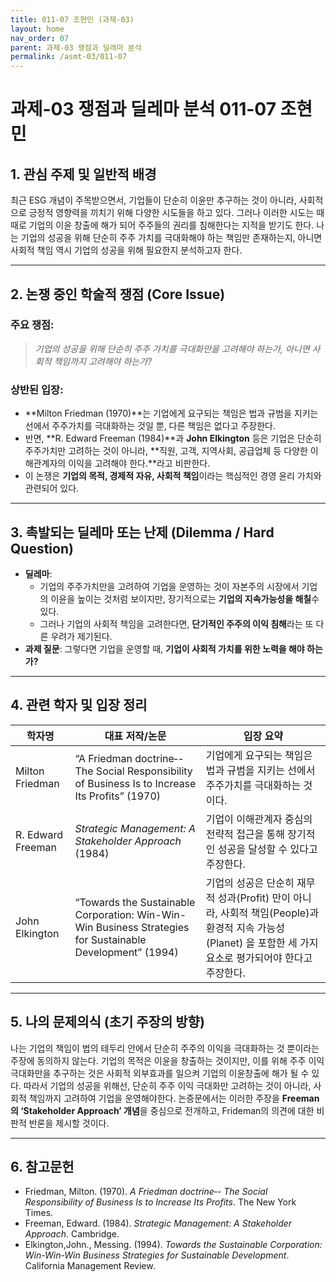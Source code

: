 ```yaml
---
title: 011-07 조현민 (과제-03)
layout: home
nav_order: 07
parent: 과제-03 쟁점과 딜레마 분석
permalink: /asmt-03/011-07
---
```


# 과제-03 쟁점과 딜레마 분석 011-07 조현민  
  
## 1. 관심 주제 및 일반적 배경

최근 ESG 개념이 주목받으면서, 기업들이 단순히 이윤만 추구하는 것이 아니라, 사회적으로 긍정적 영향력을 끼치기 위해 다양한 시도들을 하고 있다. 그러나 이러한 시도는 때때로 기업의 이윤 창출에 해가 되어 주주들의 권리를 침해한다는 지적을 받기도 한다. 나는 기업의 성공을 위해 단순히 주주 가치를 극대화해야 하는 책임만 존재하는지, 아니면 사회적 책임 역시 기업의 성공을 위해 필요한지 분석하고자 한다.

---

## 2. 논쟁 중인 학술적 쟁점 (Core Issue)

### 주요 쟁점:  

> *기업의 성공을 위해 단순히 주주 가치를 극대화만을 고려해야 하는가, 아니면 사회적 책임까지 고려해야 하는가?*

### 상반된 입장:
- **Milton Friedman (1970)**는 기업에게 요구되는 책임은 법과 규범을 지키는 선에서 주주가치를 극대화하는 것일 뿐, 다른 책임은 없다고 주장한다.   
- 반면, **R. Edward Freeman (1984)**과 **John Elkington** 등은 기업은 단순히 주주가치만 고려하는 것이 아니라, **직원, 고객, 지역사회, 공급업체 등 다양한 이해관계자의 이익을 고려해야 한다.**라고 비판한다.
- 이 논쟁은 **기업의 목적, 경제적 자유, 사회적 책임**이라는 핵심적인 경영 윤리 가치와 관련되어 있다.

---

## 3. 촉발되는 딜레마 또는 난제 (Dilemma / Hard Question)

- **딜레마**: 
  - 기업의 주주가치만을 고려하여 기업을 운영하는 것이 자본주의 시장에서 기업의 이윤을 높이는 것처럼 보이지만, 장기적으로는 **기업의 지속가능성을 해칠**수 있다.  
  - 그러나 기업의 사회적 책임을 고려한다면, **단기적인 주주의 이익 침해**라는 또 다른 우려가 제기된다.
- **과제 질문**: 그렇다면 기업을 운영할 때, **기업이 사회적 가치를 위한 노력을 해야 하는가?** 

---

## 4. 관련 학자 및 입장 정리

| 학자명             | 대표 저작/논문                                   | 입장 요약 |
|--------------------|---------------------------------------------------|-----------|
| Milton Friedman   | “A Friedman doctrine‐- The Social Responsibility of Business Is to Increase Its Profits” (1970) | 기업에게 요구되는 책임은 법과 규범을 지키는 선에서 주주가치를 극대화하는 것이다. |
| R. Edward Freeman    | *Strategic Management: A Stakeholder Approach* (1984) | 기업이 이해관계자 중심의 전략적 접근을 통해 장기적인 성공을 달성할 수 있다고 주장한다. |
| John Elkington     | “Towards the Sustainable Corporation: Win-Win-Win Business Strategies for Sustainable Development” (1994) | 기업의 성공은 단순히 재무적 성과(Profit) 만이 아니라, 사회적 책임(People)과 환경적 지속 가능성(Planet) 을 포함한 세 가지 요소로 평가되어야 한다고 주장한다. |

---

## 5. 나의 문제의식 (초기 주장의 방향)

나는 기업의 책임이 법의 테두리 안에서 단순히 주주의 이익을 극대화하는 것 뿐이라는 주장에 동의하지 않는다. 기업의 목적은 이윤을 창출하는 것이지만, 이를 위해 주주 이익 극대화만을 추구하는 것은 사회적 외부효과를 일으켜 기업의 이윤창출에 해가 될 수 있다. 따라서 기업의 성공을 위해선, 단순히 주주 이익 극대화만 고려하는 것이 아니라, 사회적 책임까지 고려하여 기업을 운영해야한다. 논증문에서는 이러한 주장을 **Freeman의 ‘Stakeholder Approach’ 개념**을 중심으로 전개하고, Frideman의 의견에 대한 비판적 반론을 제시할 것이다.

---

## 6. 참고문헌

- Friedman, Milton. (1970). *A Friedman doctrine‐- The Social Responsibility of Business Is to Increase Its Profits*. The New York Times.
- Freeman, Edward. (1984). *Strategic Management: A Stakeholder Approach*. Cambridge.  
- Elkington,John., Messing. (1994). *Towards the Sustainable Corporation: Win-Win-Win Business Strategies for Sustainable Development*. California Management Review.  

